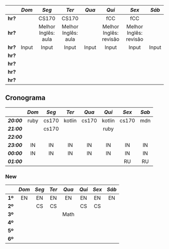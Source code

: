 | | _Dom_ | _Seg_ | _Ter_ | _Qua_ | _Qui_ | _Sex_ | _Sáb_
--- | :---: | :---: | :---: | :---: | :---: | :---: | :---:
**hr?** | | CS170 | CS170 | | fCC | fCC | 
**hr?** | | Melhor Inglês: aula | Melhor Inglês: aula | | Melhor Inglês: revisão | Melhor Inglês: revisão | 
**hr?** | Input | Input | Input | Input | Input | Input | Input
**hr?** | | | | | | | 
**hr?** | | | | | | | 
**hr?** | | | | | | | 
**hr?** | | | | | | | 

## Cronograma

| | _Dom_ | _Seg_ | _Ter_ | _Qua_ | _Qui_ | _Sex_ | _Sab_
--- | :---: | :---: | :---: | :---: | :---: | :---: | :---:
_**20:00**_ | ruby | cs170 | kotlin | cs170 | kotlin | cs170 | mdn 
_**21:00**_ | | cs170 | | | ruby | | 
_**22:00**_ | | | | | | | 
_**23:00**_ | IN | IN | IN | IN | IN | IN | IN 
_**00:00**_ | IN | IN | IN | IN | IN | IN | IN 
_**01:00**_ | | | | | | RU | RU 


### New

| | _Dom_ | _Seg_ | _Ter_ | _Qua_ | _Qui_ | _Sex_ | _Sáb_
:--: | :---: | :---: | :---: | :---: | :---: | :---: | :---:
**1º** | EN | EN | EN | EN | EN | EN | EN 
**2º** | | CS | CS | | CS | CS |  
**3º** | | | | Math | | | 
**4º** | | | | | | | 
**5º** | | | | | | | 
**6º** | | | | | | | 
